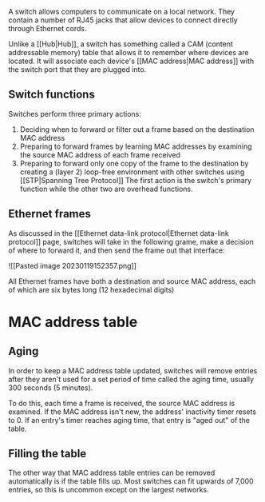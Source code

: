 A switch allows computers to communicate on a local network. They contain a number of RJ45 jacks that allow devices to connect directly through Ethernet cords. 

Unlike a [[Hub|Hub]], a switch has something called a CAM (content addressable memory) table that allows it to remember where devices are located. It will associate each device's [[MAC address|MAC address]] with the switch port that they are plugged into.

## Switch functions
Switches perform three primary actions:
1. Deciding when to forward or filter out a frame based on the destination MAC address
2. Preparing to forward frames by learning MAC addresses by examining the source MAC address of each frame received
3. Preparing to forward only one copy of the frame to the destination by creating a (layer 2) loop-free environment with other switches using [[STP|Spanning Tree Protocol]]
The first action is the switch's primary function while the other two are overhead functions.

## Ethernet frames
As discussed in the [[Ethernet data-link protocol|Ethernet data-link protocol]] page, switches will take in the following grame, make a decision of where to forward it, and then send the frame out that interface:

![[Pasted image 20230119152357.png]]

All Ethernet frames have both a destination and source MAC address, each of which are six bytes long (12 hexadecimal digits)

# MAC address table
## Aging
In order to keep a MAC address table updated, switches will remove entries after they aren't used for a set period of time called the aging time, usually 300 seconds (5 minutes).

To do this, each time a frame is received, the source MAC address is examined. If the MAC address isn't new, the address' inactivity timer resets to 0. If an entry's timer reaches aging time, that entry is "aged out" of the table.

## Filling the table
The other way that MAC address table entries can be removed automatically is if the table fills up. Most switches can fit upwards of 7,000 entries, so this is uncommon except on the largest networks.